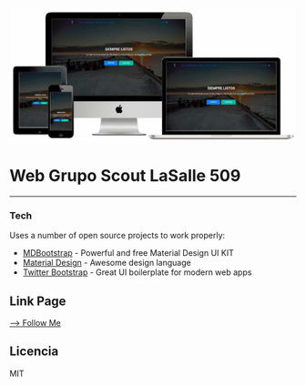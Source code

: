 [![Mockup Web](https://github.com/DavidAlgas/web_scout/blob/master/img/asset.JPG)](https://github.com/DavidAlgas/web_scout/blob/master/img/asset.JPG)
# Web Grupo Scout LaSalle 509
________
### Tech
Uses a number of open source projects to work properly:
* [MDBootstrap](https://mdbootstrap.com/) - Powerful and free Material Design UI KIT
* [Material Design](https://material.io/) - Awesome design language 
* [Twitter Bootstrap](https://getbootstrap.com/) - Great UI boilerplate for modern web apps
## Link Page
[--> Follow Me](http://lasalle509.esy.es/)
## Licencia
MIT

